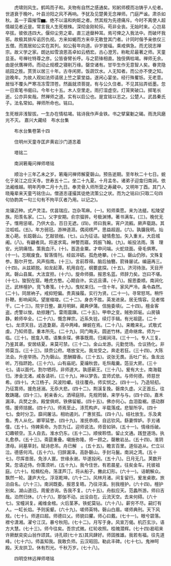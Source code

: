 <!-- { "loadSidebar": true } -->
　　虎啸则风生。鹤鸣而子和。夫物有自然之感通矣。矧躬师模而冶铸乎人伦者。世道衰于晚叶。叶县汾阳之风不再响。予犹及见楚黄无念禅师。门庭严谧。肃杀如秋。盖一于霜摧雪▆。绝不以温和姁妪之者。然其规为先德痛斥。今时不离使人超情越见者近是。常言我人生死根株。深彻金刚轮际。苟非全丧。无始时来。心岂易卒拔。彼依违四大。偃仰尘劳之辈。直三途蘖种耳。焉可俾之入我法中。而破坏我邪。故极其排斥诟厉仇视。方来如蝎而方来卒无敢登其门者。计同时偕予亲依仅三五僧。而嵩居如公实在其列。如公髫年向道。丱岁披缁。乘戒俱急。而尤锐志禅宗。故义学之家。朗达如雪浪恩高卓如云栖宏。古心澄芳。称毗尼最著之师。天童显圣。号禅社特尊之彦。公皆奋臂长呼。与之箭锋相直。独伎俩枯竭。禅师无余。由是伏膺禅师。而动止规模之寝削万缘。罄空诸有。甘毕生作无意智人矣。眷灵隐祇园之胜。贳赁以居三十年。古寺闲房。饭蔬饮水。人无知者。而公亦不使之知。迨晚年。为故人观如法师请居上竺之蒙堂益。遂闲心宴坐。经行殊矍铄。无老意。居恒不覆头严寒冱冻雪顶苍。然画就须菩提。有与公久住者。不见其拈弄纸墨。忽一日索笔书偈曰。今年七十五。木人空里走。雨打湿虚空。灯笼笑破口。掷笔长逝。公亦异矣哉。然禅师之道。实有以启公也。是宜铭以志之。公楚人。武昌秦氏子。法名常如。禅师所命也。铭曰。

生死根非浅智拔。一生办在情枯竭。铭诗我作声金铁。书之擘窠劖之碣。雨洗风磨光不灭。
嘉兴大藏经　布水台集


　　布水台集卷第十四

　　住明州天童寺匡庐黄岩沙门道忞着

　　塔铭二

　　南涧箬庵问禅师塔铭

　　顺治十三年乙未之岁。箬庵问禅师解夏磬山。预告逝期。至年秋二十七日。蜕化于吴江之应天寺。世寿五十二。坐二十九夏。十月孟冬。诸弟子迎龛归南涧。依法阇维越。明年丙申二月十九日。奉灵骨入师所营之寿藏中。又明年丁酉。其门人晓庵辈来天童丐铭住山。僧道忞谨撮其徒绝流策公之状。而为之铭曰(只取二句四句协韵其一句三句有不拘平仄者乃用。以记之)。

龙骧迈种。式产灵洼。优昙瑞应。岂杂苇麻。(一)。矧师乘愿。来为法艖。松陵望族。阳羡名家。(二)。父字安期。俞宗骝骅。号极渊博。著书满车。(三)。晚忧无子。憯用惩嗟。乃供大会。百日无遮。(四)。师曰我来。宵户流赮。厥声载路。其泣呱呱。(五)。年方弱冠。游神道涯。偶阅楞严。思益超遐。(六)。孰牖我明。灿发心葩。长跽磬山。乞敲锁枷。(七)。山为征诘。疑情愈加。矢入重关。大启城阇。(八)。有翩者凤。将遂求鸾。神警而寤。鸩振飞翰。(九)。皈投法雨。落　理安。光阴痛惜。策我血汗。(十)。首造金粟。才申问端。火蛇烧面。骨毛俱寒。(十一)。忘眠废食。智落情刊。经兹淬砺。孤危绝攀。(十二)。磬山仍陟。文殊复参。豁尔开觉。风声指南。(十三)。言前荐得。脑后抽簪。箭锋屡试。编逼再三。(十四)。从兹颖脱。如龙起潭。机用自在。纲要底探。(十五)。济河待涨。天目开岚。磬山县属。大法宜担。(十六)。旋命师摄。报恩名蓝。师辞力矣。岂曰不堪。(十七)。狻猊在窟。睡虎方憨。心期自许。实远且谭。(十八)。报恩委顺。南涧化迁。武林檀护。竞飞奏笺。(十九)。曳杖来归。一住十年。家风严冷。条令森然。(二十)。同居衲子。戒抑短偏。贵真操履。实行为贤。(二十一)。寻常怒骂。稍忤扑鞭。影响闻风。望崖缩竣。(二十二)。身衣不胜。英发进泉。居无惰容。见者惕干。(二十三)。院宇日整。蠃月明鲜。藏典伊蒲。信施委填(。二十四)。檀金客盗。虎警以悛。劫掠踵门。雷雨震蹎。(二十五)。甲申之变。贼弥郊埏。山房镇静。赖师卒全。(二十六)。慨念禅宗。近系失铨。续灯手辑。有光祖筵。(二十七)。龙须天目。远造夐巅。高中两峰。蝉蜕在焉。(二十八)。来瞻来礼。式敬式虔。乃知师意。重本所先。(二十九)。同门晦夫。圆逝竹林。遗命继席。师为一临。(三十)。抿龛入塔。语集余琛。佛事既周。归阖涧浔。(三十一)。专人三复。乃鉴其谌。安居结夏。来莫可禁。(三十二)。金山龙游。元勤觉场。佥议扬化。非师莫当。(三十三)。牍赍公府。塔放宝光。我龙受之。奔走若狂。(三十四)。大陈法会。升座举扬。乃为磬山。恩酬瓣香。(三十五)。说张无畏。舌吐广长。鱼龙出听。万指跻跄。(三十六)。山有庙祀。夏禴秋尝。毛炰胾羹。笾豆大房。(三十七)。请以面代。割尔牺将。非师道大。孰感蕲王。(三十八)。爰有大士。南海载归。渗金沈渚。咸各请祈。(三十九)。神以梦告。宜师式依。与师何德。师慈世希。(四十)。大江杨子。风波险巘。往往覆舟。师实悯之。(四十一)。乃造轻舠。乃征篙师。援危拯溺。无忝大悲。(四十二)。荆溪复挽。磬席久虚。义正首丘。往敢踌躇。(四十三)。躬亲香火。洒埽庭除。先规罔替。来学与与。(四十四)。嘉禾漏泽。兵燹之余。殿堂俱烬。铁佛留躯。(四十五)。佛亦何心。血泪盈裾。感动群情。援师拮据。(四十六)。师焉至止。涤荒构庐。半载落成。悲智所孚。(四十七)。食时分卫。靡间屠沽。相劝遏刘。广惠贫孤。(四十八)。结社放生。乐及禽鱼。秀人从化。卿宰延誉。(四十九)。淮抚恭顺。自远钦风。繇妻悍妒。手刃诸僮。(五十)。侍婢索命。为祟为讧。迎师说法。师音如钟。(五十一)。情缘烁破。幻趣顿空。玉人自去。淮水仍东。(五十二)。顺侯聆悟。留止文通。践登道场。执礼愈恭。(五十三)。斋筵重叠。嚫施弥隆。师一顾之。罄散岩丛。(五十四)。淮阴漂母。祠墓草封。赋诗悲吊。舟已解　。(五十五)。瞻言百里。道俗追从。伫立以泣。德感何鸿。(五十六)。归辞漏泽。高卧磬山。手封马鬣。南涧之湾。(五十七)。尽挥昔居。免涉人寰。世缘永谢。毕遂投闲。(五十八)。日月无几。荚数开蓂。忽语近侍。你策须听。(五十九)。我今住世。有若晨星。往矣金车。托彼祖庭。(六十)。桧楫松舟。荡漾芦汀。将从船子。撇此幻形。(六十一)。诘朝解众。飘然一轮。蘧庐大化。浮沤乾坤。(六十二)。风林月渚。间复留行。爰发桌歌。旅泊自名。(六十三)。南涧既委。报恩复晤。乃往浔溪。别我檀护。(六十四)。檀护别矣。湖山道旧。周爰咨询。告我不复。(六十五)。舟舣应天。范蠡所游。师曰吉哉。泊然归休。(六十六)。那伽不动。出没自在。云流天空。去来何碍。(六十七)。宝幢涧复。阇维金棺。火后茎茅。铁蛇莫钻。(六十八)。薪穷不尽。嗣灯有人。一缸长焰。予则奚颦。(六十九)。嗟师英特。磬山白眉。嗟师典刑。天下风规。(七十)。师道曰超。师德曰乂。师貌曰臞。师心曰戴。(七十一)。眼兮碧落。襟兮潇湘。濯兮江汉。暴兮秋阳。(七十二)。月写于身。风宣万偈。机匹玄沙。语方大慧。(七十三)。师今往矣。吾宗式微。红轮收照。桂魄潜辉。(七十四)曷昭来许厥猷奕奕山翁作颂其。诗孔硕(七十五)其风肆好。师固推雄。我若有福。往先道峰。(七十六)。师盖知我。我敢负师。云汉昭回。勒此丰碑。(七十七)。鬼神呵殿。天龙拱卫。休有烈光。千秋万岁。(七十八)。

　　四明空林远禅师塔铭

